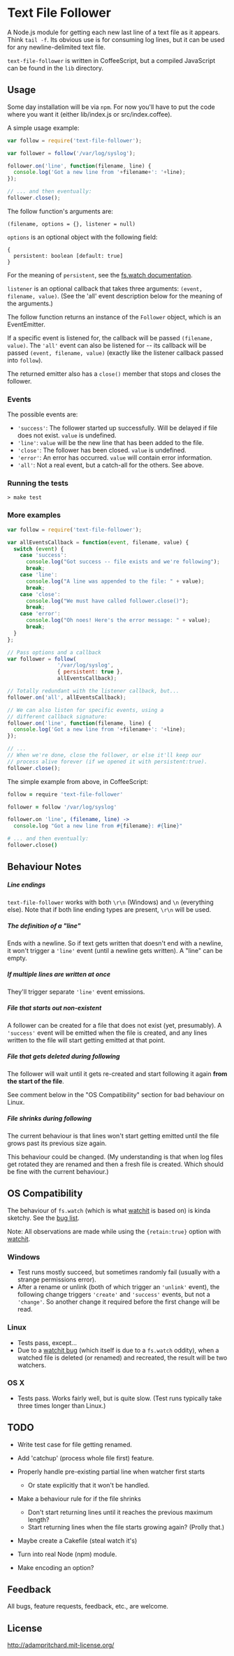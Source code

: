 
# Text File Follower

A Node.js module for getting each new last line of a text file as it appears. Think `tail -f`. Its obvious use is for consuming log lines, but it can be used for any newline-delimited text file.

`text-file-follower` is written in CoffeeScript, but a compiled JavaScript can be found in the `lib` directory.

## Usage

Some day installation will be via `npm`. For now you'll have to put the code where you want it (either lib/index.js or src/index.coffee).

A simple usage example:

```javascript
var follow = require('text-file-follower');

var follower = follow('/var/log/syslog');

follower.on('line', function(filename, line) {
  console.log('Got a new line from '+filename+': '+line);
});

// ... and then eventually:
follower.close();
```

The follow function's arguments are:

    (filename, options = {}, listener = null)

`options` is an optional object with the following field:

    {
      persistent: boolean [default: true]
    }

For the meaning of `persistent`, see the [fs.watch documentation](http://nodejs.org/docs/latest/api/fs.html#fs.watch).

`listener` is an optional callback that takes three arguments: `(event, filename, value)`. (See the 'all' event description below for the meaning of the arguments.)

The follow function returns an instance of the `Follower` object, which is an EventEmitter.

If a specific event is listened for, the callback will be passed `(filename, value)`. The ``'all'`` event can also be listened for -- its callback will be passed `(event, filename, value)` (exactly like the listener callback passed into `follow`).

The returned emitter also has a `close()` member that stops and closes the follower.

### Events

The possible events are:

  * `'success'`: The follower started up successfully. Will be delayed if file does not exist. `value` is undefined.
  * `'line'`: `value` will be the new line that has been added to the file.
  * `'close'`: The follower has been closed. `value` is undefined.
  * `'error'`: An error has occurred. `value` will contain error information.
  * `'all'`: Not a real event, but a catch-all for the others. See above.

### Running the tests

    > make test

### More examples

```javascript
var follow = require('text-file-follower');

var allEventsCallback = function(event, filename, value) {
  switch (event) {
    case 'success':
      console.log("Got success -- file exists and we're following");
      break;
    case 'line':
      console.log("A line was appended to the file: " + value);
      break;
    case 'close':
      console.log("We must have called follower.close()");
      break;
    case 'error':
      console.log("Oh noes! Here's the error message: " + value);
      break;
  }
};

// Pass options and a callback
var follower = follow(
                '/var/log/syslog',
                { persistent: true },
                allEventsCallback);

// Totally redundant with the listener callback, but...
follower.on('all', allEventsCallback);

// We can also listen for specific events, using a
// different callback signature:
follower.on('line', function(filename, line) {
  console.log('Got a new line from '+filename+': '+line);
});

// ...
// When we're done, close the follower, or else it'll keep our
// process alive forever (if we opened it with persistent:true).
follower.close();
```

The simple example from above, in CoffeeScript:

```coffeescript
follow = require 'text-file-follower'

follower = follow '/var/log/syslog'

follower.on 'line', (filename, line) ->
  console.log "Got a new line from #{filename}: #{line}"

# ... and then eventually:
follower.close()
```


## Behaviour Notes

##### Line endings

`text-file-follower` works with both `\r\n` (Windows) and `\n` (everything else). Note that if both line ending types are present, `\r\n` will be used.

##### The definition of a "line"

Ends with a newline. So if text gets written that doesn't end with a newline, it won't trigger a `'line'` event (until a newline gets written). A "line" can be empty.

##### If multiple lines are written at once

They'll trigger separate `'line'` event emissions.

##### File that starts out non-existent

A follower can be created for a file that does not exist (yet, presumably). A `'success'` event will be emitted when the file is created, and any lines written to the file will start getting emitted at that point.

##### File that gets deleted during following

The follower will wait until it gets re-created and start following it again **from the start of the file**.

See comment below in the "OS Compatibility" section for bad behaviour on Linux.

##### File shrinks during following

The current behaviour is that lines won't start getting emitted until the file grows past its previous size again.

This behaviour could be changed. (My understanding is that when log files get rotated they are renamed and then a fresh file is created. Which should be fine with the current behaviour.)

## OS Compatibility

The behaviour of `fs.watch` (which is what [watchit](https://github.com/TrevorBurnham/Watchit) is based on) is kinda sketchy. See the [bug list](https://github.com/joyent/node/issues/search?q=fs.watch&state=open).

Note: All observations are made while using the `{retain:true}` option with [watchit](https://github.com/TrevorBurnham/Watchit).

### Windows

* Test runs mostly succeed, but sometimes randomly fail (usually with a strange permissions error).
* After a rename or unlink (both of which trigger an `'unlink'` event), the following change triggers `'create'` and `'success'` events, but not a `'change'`. So another change it required before the first change will be read.

### Linux

* Tests pass, except...
* Due to a [watchit bug](https://github.com/TrevorBurnham/Watchit/issues/1) (which itself is due to a `fs.watch` oddity), when a watched file is deleted (or renamed) and recreated, the result will be two watchers.

### OS X

* Tests pass. Works fairly well, but is quite slow. (Test runs typically take three times longer than Linux.)

## TODO

* Write test case for file getting renamed.

* Add 'catchup' (process whole file first) feature.

* Properly handle pre-existing partial line when watcher first starts
  * Or state explicitly that it won't be handled.

* Make a behaviour rule for if the file shrinks
  * Don't start returning lines until it reaches the previous maximum length?
  * Start returning lines when the file starts growing again? (Prolly that.)

* Maybe create a Cakefile (steal watch it's)

* Turn into real Node (npm) module.

* Make encoding an option?

## Feedback

All bugs, feature requests, feedback, etc., are welcome.

## License

http://adampritchard.mit-license.org/
